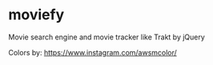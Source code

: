 # moviefy
Movie search engine and movie tracker like Trakt by jQuery

Colors by: https://www.instagram.com/awsmcolor/
